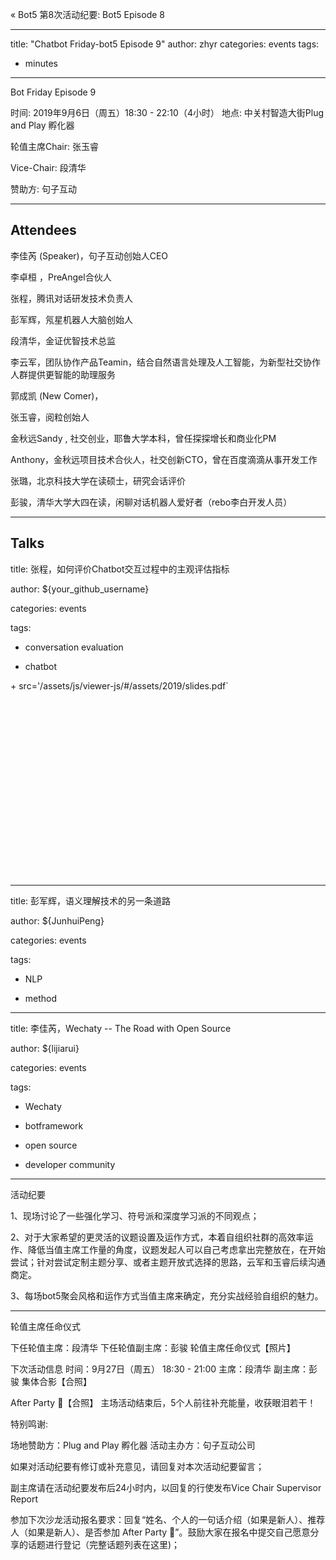 « Bot5 第8次活动纪要: Bot5 Episode 8

---
title: "Chatbot Friday-bot5 Episode 9"
author: zhyr
categories: events
tags:
  - minutes
---
Bot Friday Episode 9

时间: 2019年9月6日（周五）18:30 - 22:10（4小时）
地点: 中关村智造大街Plug and Play 孵化器

轮值主席Chair: 张玉睿

Vice-Chair: 段清华

赞助方: 句子互动

---
Attendees
---
李佳芮 (Speaker)，句子互动创始人CEO

李卓桓 ，PreAngel合伙人

张程，腾讯对话研发技术负责人

彭军辉，氖星机器人大脑创始人

段清华，金证优智技术总监

李云军，团队协作产品Teamin，结合自然语言处理及人工智能，为新型社交协作人群提供更智能的助理服务

郭成凯 (New Comer)，

张玉睿，阅粒创始人

金秋远Sandy , 社交创业，耶鲁大学本科，曾任探探增长和商业化PM

Anthony，金秋远项目技术合伙人，社交创新CTO，曾在百度滴滴从事开发工作

张璐，北京科技大学在读硕士，研究会话评价

彭骏，清华大学大四在读，闲聊对话机器人爱好者（rebo李白开发人员）

---
Talks
---
title: 张程，如何评价Chatbot交互过程中的主观评估指标

author: ${your_github_username}

categories: events

tags:

  - conversation evaluation
  
  - chatbot
  <div style="
    position: relative;
    padding-bottom:56.25%;
    padding-top:30px;
    height:0;
    overflow:hidden;
">
  <TAG
    width='560'
    height='315'
    allowfullscreen
    webkitallowfullscreen
    frameborder="0"
    style="
      position: absolute;
      top:0;
      left:0;
      width:100%;
      height:100%;
    "
  >
+    src='/assets/js/viewer-js/#/assets/2019/slides.pdf`
  </iframe>
</div>
  
---
title: 彭军辉，语义理解技术的另一条道路

author: ${JunhuiPeng}

categories: events

tags:

  - NLP
  
  - method
  
---

title: 李佳芮，Wechaty -- The Road with Open Source

author: ${lijiarui}

categories: events

tags:

  - Wechaty
  
  - botframework
  
  - open source
  
  - developer community
  
---

活动纪要

1、现场讨论了一些强化学习、符号派和深度学习派的不同观点；

2、对于大家希望的更灵活的议题设置及运作方式，本着自组织社群的高效率运作、降低当值主席工作量的角度，议题发起人可以自己考虑拿出完整放在，在开始尝试；针对尝试定制主题分享、或者主题开放式选择的思路，云军和玉睿后续沟通商定。

3、每场bot5聚会风格和运作方式当值主席来确定，充分实战经验自组织的魅力。

---
轮值主席任命仪式

下任轮值主席：段清华
下任轮值副主席：彭骏
轮值主席任命仪式【照片】

下次活动信息
时间：9月27日（周五） 18:30 - 21:00
主席：段清华
副主席：彭骏
集体合影【合照】

After Party 🍻【合照】
主场活动结束后，5个人前往补充能量，收获眼泪若干！



特别鸣谢:

场地赞助方：Plug and Play 孵化器
活动主办方：句子互动公司

如果对活动纪要有修订或补充意见，请回复对本次活动纪要留言；

副主席请在活动纪要发布后24小时内，以回复的行使发布Vice Chair Supervisor Report

参加下次沙龙活动报名要求：回复“姓名、个人的一句话介绍（如果是新人）、推荐人（如果是新人）、是否参加 After Party 🍻”。鼓励大家在报名中提交自己愿意分享的话题进行登记（完整话题列表在这里)；
